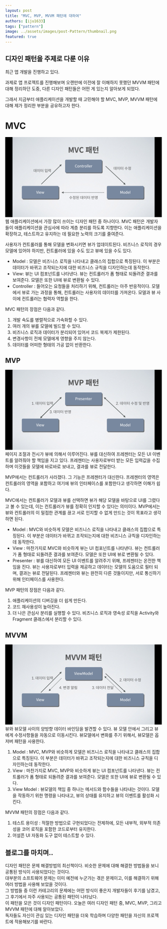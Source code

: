 ```yaml
---
layout: post 
title: "MVC, MVP, MVVM 패턴에 대하여"
authors: [iju1633]
tags: ["pattern"]
image: ../assets/images/post-Pattern/thumbnail.png
featured: true
---
```


## 디자인 패턴을 주제로 다룬 이유
최근 앱 개발을 진행하고 있다.

과제로 앱 프로젝트를 진행해보며 오랜만에 이전에 잘 이해하지 못했던 MVVM 패턴에 대해 정리하던 도중, 다른 디자인 패턴들은 어떤 게 있는지 알아보게 되었다.

그래서 지금부터 애플리케이션을 개발할 때 고민해야 할 MVC, MVP, MVVM 패턴에 대해 제가 정리한 부분을 공유하고자 한다.


# MVC
![archieve](../assets/images/post-Pattern/mvc.png)  
웹 애플리케이션에서 가장 많이 쓰이는 디자인 패턴 중 하나이다. MVC 패턴은 개발자들이 애플리케이션을 관심사에 따라 계층 분리를 하도록 지향한다. 이는 애플리케이션을 확장하고, 테스트하고 유지하는 데 필요한 노력의 크기를 줄여준다.

사용자가 컨트롤러를 통해 모델을 변화시키면 뷰가 업데이트된다. 비즈니스 로직의 경우 모델에 있어야 하지만, 컨트롤러에 있을 수도 있고 뷰에 있을 수도 있다.

- Model : 모델은 비즈니스 로직을 나타내고 클래스의 집합으로 특징된다. 이 부분은 데이터가 바뀌고 조작되는지에 대한 비즈니스 규칙을 디자인하는데 동작한다.
- View: 뷰는 UI 컴포넌트를 나타낸다. 뷰는 컨트롤러가 폼 형태로 되돌려준 결과를 보여준다. 모델은 또한 UI에 뷰로 변환될 수 있다.
- Controller : 들어오는 요청들을 처리하기 위해, 컨트롤러는 아주 반응적이다. 모델에서 뷰로 가는 과정을 통해, 컨트롤러는 사용자의 데이터를 가져온다. 모델과 뷰 사이에 컨트롤러는 협력자 역할을 한다.

MVC 패턴의 장점은 다음과 같다.

1. 개발 속도를 병렬적으로 가속화할 수 있다.
2. 여러 개의 뷰를 모델에 빌드할 수 있다. 
3. 비즈니스 로직과 데이터가 분리되어 있어서 코드 복제가 제한된다.
4. 변경사항이 전체 모델에게 영향을 주지 않는다.
5. 데이터를 어떠한 형태의 가공 없이 반환한다.


## MVP
![archieve](../assets/images/post-Pattern/mvp.png)  
페이지 조절과 전시가 뷰에 의해서 이루어진다. 뷰를 대신하여 프레젠터는 모든 UI 이벤트를 알려줘야 할 책임을 지고 있다. 프레젠터는 사용자로부터 받는 모든 입력값을 수집하며 이것들을 모델에 바로바로 보내고, 결과를 뷰로 전달한다.

MVP에서는 컨트롤러가 사라졌다. 그 기능은 프레젠터가 대신한다. 프레젠터의 영역은 컨트롤러의 영역을 포함하고 여기에 뷰의 인터페이스를 포함한다고 생각하면 이해가 쉽다.

MVC에서는 컨트롤러가 모델과 뷰를 선택하면 뷰가 해당 모델을 바탕으로 UI를 그렸다고 볼 수 있는데, 이는 컨트롤러가 뷰를 정확히 인지할 수 있다는 의미이다. MVP에서는 뷰와 컨트롤러의 이 밀접한 관계를 끊고 서로 인지할 수 없게 만드는 것이 목표라고 생각하면 된다.

- Model : MVC와 비슷하게 모델은 비즈니스 로직을 나타내고 클래스의 집합으로 특징된다. 이 부분은 데이터가 바뀌고 조작되는지에 대한 비즈니스 규칙을 디자인하는데 동작한다.
- View : 마찬가지로 MVC와 비슷하게 뷰는 UI 컴포넌트를 나타낸다. 뷰는 컨트롤러가 폼 형태로 되돌려준 결과를 보여준다. 모델은 또한 UI에 뷰로 변환될 수 있다.
- Presenter : 뷰를 대신하여 모든 UI 이벤트를 알려주기 위해, 프레젠터는 온전한 책임을 진다. 뷰는 사용자로부터 입력을 제공하고 데이터는 모델의 도움으로 필터 되며, 결과는 뷰로 전달된다. 프레젠터와 뷰는 완전히 다른 것들이지만, 서로 통신하기 위해 인터페이스를 사용한다.

MVP 패턴의 장점은 다음과 같다.

1. 애플리케이션의 디버깅을 더 쉽게 만든다.
2. 코드 재사용성이 높아진다.
3. 더 나은 관심사 분리를 실행할 수 있다. 비즈니스 로직과 영속성 로직을 Activity와 Fragment 클래스에서 분리할 수 있다.


## MVVM
![archieve](../assets/images/post-Pattern/mvvm.png)  
뷰와 뷰모델 사이의 양방향 데이터 바인딩을 발견할 수 있다. 뷰 모델 안에서 그리고 뷰에게 수정사항들을 자동으로 이동시킨다. 뷰모델에서 변화를 주기 위해서, 뷰모델은 옵저버 패턴을 사용한다.

1. Model : MVC, MVP와 비슷하게 모델은 비즈니스 로직을 나타내고 클래스의 집합으로 특징된다. 이 부분은 데이터가 바뀌고 조작되는지에 대한 비즈니스 규칙을 디자인하는데 동작한다.
2. View : 마찬가지로 MVC, MVP와 비슷하게 뷰는 UI 컴포넌트를 나타낸다. 뷰는 컨트롤러가 폼 형태로 되돌려준 결과를 보여준다. 모델은 또한 UI에 뷰로 변환될 수 있다.
3. View Model : 뷰모델의 책임 중 하나는 메서드와 함수들을 나타내는 것이다. 모델을 작동하기 위한 명령을 나타내고, 뷰의 상태를 유지하고 뷰의 이벤트를 활성화 시킨다.

MVVM 패턴의 장점은 다음과 같다.

1. 테스트 용이성 : 적절한 방법으로 구현되었다는 전제하에, 모든 내부적, 외부적 의존성을 코어 로직을 포함한 코드로부터 유지한다.
2. 어설픈 UI 자동화 도구 없이 테스트할 수 있다.


## 블로그를 마치며..
디자인 패턴은 문제 해결방법의 최선책이다. 비슷한 문제에 대해 해결한 방법들을 보니 공통된 방식이 사용되었다는 것이다.  
대부분의 소프트웨어 문제는 이미 예전에 누군가는 겪은 문제이고, 이를 해결하기 위해 여러 방법을 사용해 보았을 것이다.  
그 방법들 중 이런 카테고리의 문제에는 어떤 방식이 좋은지 개발자들이 후기를 남겼고, 그 후기에서 자주 사용되는 공통된 패턴이 나타났다.  
이 패턴을 모은 것이 디자인 패턴이다. 오늘은 여러 디자인 패턴 중, MVC, MVP, 그리고 MVVM 패턴에 대해 알아보았다.  
독자들도 자신이 관심 있는 디자인 패턴을 더욱 학습하며 다양한 패턴을 자신의 프로젝트에 적용해보기를 바란다.